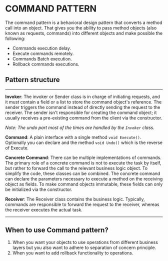﻿# COMMAND PATTERN

The command pattern is a behavioral design pattern that converts a method call into an object. That gives you the
ability to pass method objects (also known as requests, commands) into different objects and make possible the
following:

- Commands execution delay.
- Execute commands remotely.
- Commands Batch execution.
- Rollback commands executions.

## Pattern structure

---

**Invoker**: The invoker or Sender class is in charge of initiating requests, and it must contain a field
or a list to store the command object's reference. The sender triggers the command instead of directly sending the
request to the receiver. The sender isn't responsible for creating the command object; it usually receives a
pre-existing command from the client via the constructor.

_Note: The undo part most of the times are handled by the `Invoker` class._

**Command**: A plain interface with a single method `void Execute()`. Optionally you can declare and the
method `void Undo()` which is the reverse of Execute.

**Concrete Command**: There can be multiple implementations of commands. The primary role of a concrete command is not
to execute the task by itself, but rather to forward the call to the relevant business logic object. To simplify the
code, these classes can be combined. The concrete command can declare the parameters necessary to execute a method on
the receiving object as fields. To make command objects immutable, these fields can only be initialized via the
constructor.

**Receiver**: The Receiver class contains the business logic. Typically, commands are responsible to forward the request
to the receiver, whereas the receiver executes the actual task.



---

## When to use Command pattern?

1. When you want your objects to use operations from different business layers but you also want to adhere to separation
   of concern principle.
2. When you want to add rollback functionality to operations.
